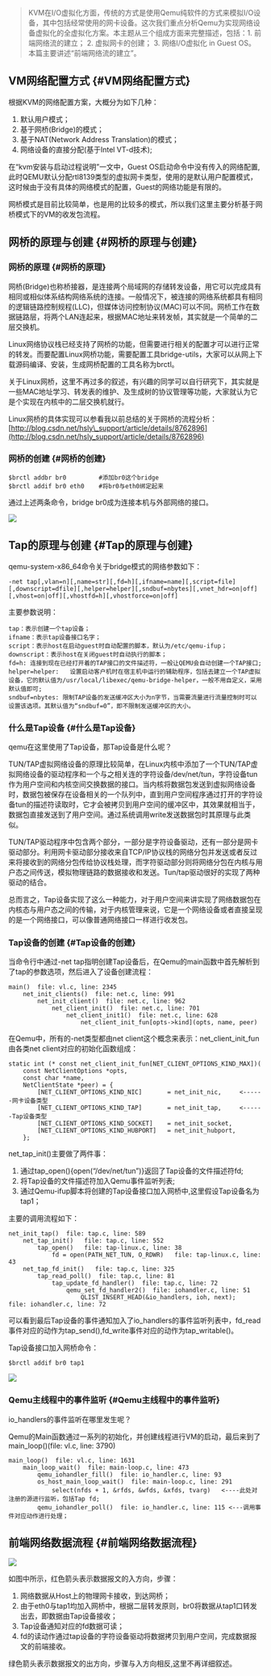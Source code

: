 > KVM在I/O虚拟化方面，传统的方式是使用Qemu纯软件的方式来模拟I/O设备，其中包括经常使用的网卡设备。这次我们重点分析Qemu为实现网络设备虚拟化的全虚拟化方案。本主题从三个组成方面来完整描述，包括：1. 前端网络流的建立； 2. 虚拟网卡的创建； 3. 网络I/O虚拟化 in Guest OS。  
> 本篇主要讲述“前端网络流的建立”。

## VM网络配置方式 {#VM网络配置方式}

根据KVM的网络配置方案，大概分为如下几种：

1. 默认用户模式；
2. 基于网桥\(Bridge\)的模式；
3. 基于NAT\(Network Address Translation\)的模式；
4. 网络设备的直接分配\(基于Intel VT-d技术\);

在“kvm安装与启动过程说明”一文中，Guest OS启动命令中没有传入的网络配置,此时QEMU默认分配rtl8139类型的虚拟网卡类型，使用的是默认用户配置模式，这时候由于没有具体的网络模式的配置，Guest的网络功能是有限的。

网桥模式是目前比较简单，也是用的比较多的模式，所以我们这里主要分析基于网桥模式下的VM的收发包流程。

## 网桥的原理与创建 {#网桥的原理与创建}

### 网桥的原理 {#网桥的原理}

网桥\(Bridge\)也称桥接器，是连接两个局域网的存储转发设备，用它可以完成具有相同或相似体系结构网络系统的连接。一般情况下，被连接的网络系统都具有相同的逻辑链路控制规程\(LLC\)，但媒体访问控制协议\(MAC\)可以不同。网桥工作在数据链路层，将两个LAN连起来，根据MAC地址来转发帧，其实就是一个简单的二层交换机。

Linux网络协议栈已经支持了网桥的功能，但需要进行相关的配置才可以进行正常的转发。而要配置Linux网桥功能，需要配置工具bridge-utils，大家可以从网上下载源码编译、安装，生成网桥配置的工具名称为brctl。

关于Linux网桥，这里不再过多的叙述，有兴趣的同学可以自行研究下，其实就是一些MAC地址学习、转发表的维护、及生成树的协议管理等功能，大家就认为它是个实现在内核中的二层交换机就行。

Linux网桥的具体实现可以参看我以前总结的关于网桥的流程分析：[http://blog.csdn.net/hsly\_support/article/details/8762896](http://blog.csdn.net/hsly_support/article/details/8762896)

### 网桥的创建 {#网桥的创建}

```
$brctl addbr br0         #添加br0这个bridge
$brctl addif br0 eth0    #将br0与eth0绑定起来
```

通过上述两条命令，bridge br0成为连接本机与外部网络的接口。

![](http://7ktrxu.com1.z0.glb.clouddn.com/1.png)

## Tap的原理与创建 {#Tap的原理与创建}

qemu-system-x86\_64命令关于bridge模式的网络参数如下：

```
-net tap[,vlan=n][,name=str][,fd=h][,ifname=name][,script=file][,downscript=dfile][,helper=helper][,sndbuf=nbytes][,vnet_hdr=on|off][,vhost=on|off][,vhostfd=h][,vhostforce=on|off]
```

主要参数说明：

```
tap：表示创建一个tap设备；
ifname：表示tap设备接口名字；
script：表示host在启动guest时自动配置的脚本，默认为/etc/qemu-ifup；
downscript：表示host在关闭guest时自动执行的脚本；
fd=h: 连接到现在已经打开着的TAP接口的文件描述符，一般让QEMU会自动创建一个TAP接口;
helper=helper:   设置启动客户机时在宿主机中运行的辅助程序，包括去建立一个TAP虚拟设备，它的默认值为/usr/local/libexec/qemu-bridge-helper，一般不用自定义，采用默认值即可;
sndbuf=nbytes: 限制TAP设备的发送缓冲区大小为n字节，当需要流量进行流量控制时可以设置该选项。其默认值为“sndbuf=0”，即不限制发送缓冲区的大小。
```

### 什么是Tap设备 {#什么是Tap设备}

qemu在这里使用了Tap设备，那Tap设备是什么呢？

TUN/TAP虚拟网络设备的原理比较简单，在Linux内核中添加了一个TUN/TAP虚拟网络设备的驱动程序和一个与之相关连的字符设备/dev/net/tun，字符设备tun作为用户空间和内核空间交换数据的接口。当内核将数据包发送到虚拟网络设备时，数据包被保存在设备相关的一个队列中，直到用户空间程序通过打开的字符设备tun的描述符读取时，它才会被拷贝到用户空间的缓冲区中，其效果就相当于，数据包直接发送到了用户空间。通过系统调用write发送数据包时其原理与此类似。

TUN/TAP驱动程序中包含两个部分，一部分是字符设备驱动，还有一部分是网卡驱动部分。利用网卡驱动部分接收来自TCP/IP协议栈的网络分包并发送或者反过来将接收到的网络分包传给协议栈处理，而字符驱动部分则将网络分包在内核与用户态之间传送，模拟物理链路的数据接收和发送。Tun/tap驱动很好的实现了两种驱动的结合。

总而言之，Tap设备实现了这么一种能力，对于用户空间来讲实现了网络数据包在内核态与用户态之间的传输，对于内核管理来说，它是一个网络设备或者直接呈现的是一个网络接口，可以像普通网络接口一样进行收发包。

### Tap设备的创建 {#Tap设备的创建}

当命令行中通过-net tap指明创建Tap设备后，在Qemu的main函数中首先解析到了tap的参数选项，然后进入了设备创建流程：

```
main()  file: vl.c, line: 2345
    net_init_clients()  file: net.c, line: 991
        net_init_client()  file: net.c, line: 962
            net_client_init()  file: net.c, line: 701
                net_client_init1()  file: net.c, line: 628
                    net_client_init_fun[opts->kind](opts, name, peer)
```

在Qemu中，所有的-net类型都由net client这个概念来表示：net\_client\_init\_fun由各类net client对应的初始化函数组成：

```
static int (* const net_client_init_fun[NET_CLIENT_OPTIONS_KIND_MAX])(
    const NetClientOptions *opts,
    const char *name,
    NetClientState *peer) = {
    	[NET_CLIENT_OPTIONS_KIND_NIC]       = net_init_nic,     <------网卡设备类型
    	[NET_CLIENT_OPTIONS_KIND_TAP]       = net_init_tap,     <------Tap设备类型
    	[NET_CLIENT_OPTIONS_KIND_SOCKET]    = net_init_socket,
    	[NET_CLIENT_OPTIONS_KIND_HUBPORT]   = net_init_hubport,
    };
```

net\_tap\_init\(\)主要做了两件事：

1. 通过tap\_open\(\){open\(“/dev/net/tun”\)}返回了Tap设备的文件描述符fd;
2. 将Tap设备的文件描述符加入Qemu事件监听列表;
3. 通过Qemu-ifup脚本将创建的Tap设备接口加入网桥中,这里假设Tap设备名为tap1；

主要的调用流程如下：

```
net_init_tap()  file: tap.c, line: 589
    net_tap_init()   file: tap.c, line: 552
        tap_open()   file: tap-linux.c, line: 38
            fd = open(PATH_NET_TUN, O_RDWR)   file: tap-linux.c, line: 43
    net_tap_fd_init()   file: tap.c, line: 325
        tap_read_poll()  file: tap.c, line: 81
            tap_update_fd_handler()  file: tap.c, line: 72
                qemu_set_fd_handler2()  file: iohandler.c, line: 51
                    QLIST_INSERT_HEAD(&io_handlers, ioh, next);   file: iohandler.c, line: 72
```

可以看到最后Tap设备的事件通知加入了io\_handlers的事件监听列表中，fd\_read事件对应的动作为tap\_send\(\),fd\_write事件对应的动作为tap\_writable\(\)。

Tap设备接口加入网桥命令：

```
$brctl addif br0 tap1
```

![](http://7ktrxu.com1.z0.glb.clouddn.com/2.png)

### Qemu主线程中的事件监听 {#Qemu主线程中的事件监听}

io\_handlers的事件监听在哪里发生呢？

Qemu的Main函数通过一系列的初始化，并创建线程进行VM的启动，最后来到了main\_loop\(\)\(file: vl.c, line: 3790\)

```
main_loop()  file: vl.c, line: 1631
    main_loop_wait()  file: main-loop.c, line: 473
        qemu_iohandler_fill()  file: io_handler.c, line: 93
        os_host_main_loop_wait()  file: main-loop.c, line: 291
            select(nfds + 1, &rfds, &wfds, &xfds, tvarg)   <----此处对注册的源进行监听，包括Tap fd;
        qemu_iohandler_poll()  file: io_handler.c, line: 115 <---调用事件对应动作进行处理；
```

## 前端网络数据流程 {#前端网络数据流程}

![](http://7ktrxu.com1.z0.glb.clouddn.com/3.png)

如图中所示，红色箭头表示数据报文的入方向，步骤：

1. 网络数据从Host上的物理网卡接收，到达网桥；
2. 由于eth0与tap1均加入网桥中，根据二层转发原则，br0将数据从tap1口转发出去，即数据由Tap设备接收；
3. Tap设备通知对应的fd数据可读；
4. fd的读动作通过tap设备的字符设备驱动将数据拷贝到用户空间，完成数据报文的前端接收。

绿色箭头表示数据报文的出方向，步骤与入方向相反,这里不再详细叙述。

